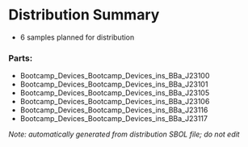 # Distribution Summary

- 6 samples planned for distribution

### Parts:

- Bootcamp_Devices_Bootcamp_Devices_ins_BBa_J23100
- Bootcamp_Devices_Bootcamp_Devices_ins_BBa_J23101
- Bootcamp_Devices_Bootcamp_Devices_ins_BBa_J23105
- Bootcamp_Devices_Bootcamp_Devices_ins_BBa_J23106
- Bootcamp_Devices_Bootcamp_Devices_ins_BBa_J23116
- Bootcamp_Devices_Bootcamp_Devices_ins_BBa_J23117

_Note: automatically generated from distribution SBOL file; do not edit_
